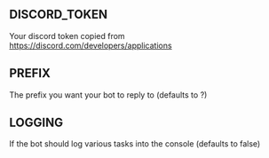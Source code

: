 ## DISCORD_TOKEN

Your discord token copied from https://discord.com/developers/applications

## PREFIX

The prefix you want your bot to reply to (defaults to ?)

## LOGGING

If the bot should log various tasks into the console (defaults to false)
